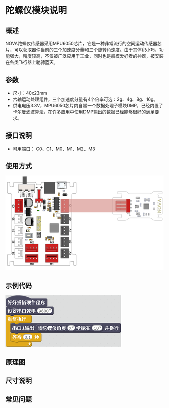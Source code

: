 # 陀螺仪模块说明

## 概述
NOVA陀螺仪传感器采用MPU6050芯片，它是一种非常流行的空间运动传感器芯片，可以获取器件当前的三个加速度分量和三个旋转角速度。由于其体积小巧，功能强大，精度较高，不仅被广泛应用于工业，同时也是航模爱好者的神器，被安装在各类飞行器上驰骋蓝天。

## 参数
- 尺寸：40x23mm
- 六轴运动处理组件，三个加速度分量有4个倍率可选：2g、4g、8g、16g。
- 供电电压3.3V，MPU6050芯片内自带一个数据处理子模块DMP，已经内置了卡尔曼滤波算法，在许多应用中使用DMP输出的数据已经能够很好的满足要求。

## 接口说明
- 可用端口： C0、C1、M0、M1、M2、M3

## 使用方式
![](./images/61.png)

## 示例代码
![](./images/62.png)

## 原理图

## 尺寸说明

## 常见问题
